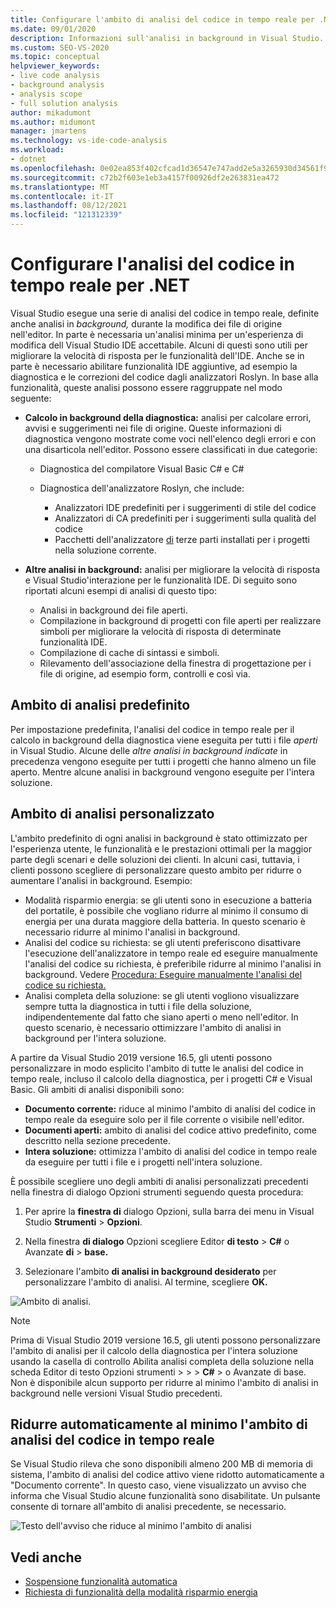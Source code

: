 ```yaml
---
title: Configurare l'ambito di analisi del codice in tempo reale per .NET
ms.date: 09/01/2020
description: Informazioni sull'analisi in background in Visual Studio. Informazioni su come limitare l'analisi al documento visibile, a tutti i documenti aperti o a tutti i file e i progetti.
ms.custom: SEO-VS-2020
ms.topic: conceptual
helpviewer_keywords:
- live code analysis
- background analysis
- analysis scope
- full solution analysis
author: mikadumont
ms.author: midumont
manager: jmartens
ms.technology: vs-ide-code-analysis
ms.workload:
- dotnet
ms.openlocfilehash: 0e02ea853f402cfcad1d36547e747add2e5a3265930d34561f9d84a7797bd0b2
ms.sourcegitcommit: c72b2f603e1eb3a4157f00926df2e263831ea472
ms.translationtype: MT
ms.contentlocale: it-IT
ms.lasthandoff: 08/12/2021
ms.locfileid: "121312339"
---
```

# <a name="configure-live-code-analysis-for-net"></a>Configurare l'analisi del codice in tempo reale per .NET

Visual Studio esegue una serie di analisi del codice in tempo reale, definite anche analisi in *background,* durante la modifica dei file di origine nell'editor. In parte è necessaria un'analisi minima per un'esperienza di modifica dell Visual Studio IDE accettabile. Alcuni di questi sono utili per migliorare la velocità di risposta per le funzionalità dell'IDE. Anche se in parte è necessario abilitare funzionalità IDE aggiuntive, ad esempio la diagnostica e le correzioni del codice dagli analizzatori Roslyn. In base alla funzionalità, queste analisi possono essere raggruppate nel modo seguente:

- **Calcolo in background della diagnostica:** analisi per calcolare errori, avvisi e suggerimenti nei file di origine. Queste informazioni di diagnostica vengono mostrate come voci nell'elenco degli errori e con una disarticola nell'editor. Possono essere classificati in due categorie:
  - Diagnostica del compilatore Visual Basic C# e C#
  - Diagnostica dell'analizzatore Roslyn, che include:

    - Analizzatori IDE predefiniti per i suggerimenti di stile del codice
    - Analizzatori di CA predefiniti per i suggerimenti sulla qualità del codice
    - Pacchetti dell'analizzatore [di](./install-roslyn-analyzers.md) terze parti installati per i progetti nella soluzione corrente.

- **Altre analisi in background:** analisi per migliorare la velocità di risposta e Visual Studio'interazione per le funzionalità IDE. Di seguito sono riportati alcuni esempi di analisi di questo tipo:
  - Analisi in background dei file aperti.
  - Compilazione in background di progetti con file aperti per realizzare simboli per migliorare la velocità di risposta di determinate funzionalità IDE.
  - Compilazione di cache di sintassi e simboli.
  - Rilevamento dell'associazione della finestra di progettazione per i file di origine, ad esempio form, controlli e così via.

## <a name="default-analysis-scope"></a>Ambito di analisi predefinito

Per impostazione predefinita, l'analisi del codice in tempo reale per il calcolo in background della diagnostica viene eseguita per tutti i file _aperti_ in Visual Studio. Alcune delle _altre analisi in background indicate_ in precedenza vengono eseguite per tutti i progetti che hanno almeno un file aperto. Mentre alcune analisi in background vengono eseguite per l'intera soluzione.

## <a name="custom-analysis-scope"></a>Ambito di analisi personalizzato

L'ambito predefinito di ogni analisi in background è stato ottimizzato per l'esperienza utente, le funzionalità e le prestazioni ottimali per la maggior parte degli scenari e delle soluzioni dei clienti. In alcuni casi, tuttavia, i clienti possono scegliere di personalizzare questo ambito per ridurre o aumentare l'analisi in background. Esempio:

- Modalità risparmio energia: se gli utenti sono in esecuzione a batteria del portatile, è possibile che vogliano ridurre al minimo il consumo di energia per una durata maggiore della batteria. In questo scenario è necessario ridurre al minimo l'analisi in background.
- Analisi del codice su richiesta: se gli utenti preferiscono disattivare l'esecuzione dell'analizzatore in tempo reale ed eseguire manualmente l'analisi del codice su richiesta, è preferibile ridurre al minimo l'analisi in background. Vedere [Procedura: Eseguire manualmente l'analisi del codice su richiesta.](./how-to-run-code-analysis-manually-for-managed-code.md)
- Analisi completa della soluzione: se gli utenti vogliono visualizzare sempre tutta la diagnostica in tutti i file della soluzione, indipendentemente dal fatto che siano aperti o meno nell'editor. In questo scenario, è necessario ottimizzare l'ambito di analisi in background per l'intera soluzione.

A partire da Visual Studio 2019 versione 16.5, gli utenti possono personalizzare in modo esplicito l'ambito di tutte le analisi del codice in tempo reale, incluso il calcolo della diagnostica, per i progetti C# e Visual Basic. Gli ambiti di analisi disponibili sono:

- **Documento corrente:** riduce al minimo l'ambito di analisi del codice in tempo reale da eseguire solo per il file corrente o visibile nell'editor.
- **Documenti aperti:** ambito di analisi del codice attivo predefinito, come descritto nella sezione precedente.
- **Intera soluzione:** ottimizza l'ambito di analisi del codice in tempo reale da eseguire per tutti i file e i progetti nell'intera soluzione.

È possibile scegliere uno degli ambiti di analisi personalizzati precedenti nella finestra di dialogo Opzioni strumenti seguendo questa procedura:

1. Per aprire la **finestra di** dialogo Opzioni, sulla barra dei menu in Visual Studio **Strumenti**  >  **Opzioni**.

2. Nella finestra **di dialogo** Opzioni scegliere Editor **di testo**  >  **C#** o Avanzate **di**  >  **base.**

3. Selezionare l'ambito **di analisi in background desiderato** per personalizzare l'ambito di analisi. Al termine, scegliere **OK.**

![Ambito di analisi.](./media/background-analysis-scope.png)

> [!NOTE]
> Prima di Visual Studio 2019 versione 16.5, gli utenti possono personalizzare l'ambito  di analisi per il calcolo della diagnostica per l'intera soluzione usando la casella di controllo Abilita analisi completa della soluzione nella scheda Editor di testo Opzioni strumenti  >    >    >  **C#**   >   o Avanzate di base. Non è disponibile alcun supporto per ridurre al minimo l'ambito di analisi in background nelle versioni Visual Studio precedenti.

## <a name="automatically-minimize-live-code-analysis-scope"></a>Ridurre automaticamente al minimo l'ambito di analisi del codice in tempo reale

Se Visual Studio rileva che sono disponibili almeno 200 MB di memoria di sistema, l'ambito di analisi del codice attivo viene ridotto automaticamente a "Documento corrente". In questo caso, viene visualizzato un avviso che informa che Visual Studio alcune funzionalità sono disabilitate. Un pulsante consente di tornare all'ambito di analisi precedente, se necessario.

![Testo dell'avviso che riduce al minimo l'ambito di analisi](./media/fsa_alert.png)

## <a name="see-also"></a>Vedi anche

- [Sospensione funzionalità automatica](./automatic-feature-suspension.md)
- [Richiesta di funzionalità della modalità risparmio energia](https://github.com/dotnet/roslyn/issues/38429)

